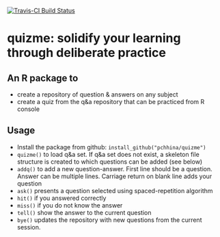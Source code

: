[![Travis-CI Build Status](https://travis-ci.org/pchhina/quizme.svg?branch=master)](https://travis-ci.org/pchhina/quizme)

# quizme: solidify your learning through deliberate practice

## An R package to
- create a repository of question & answers on any subject
- create a quiz from the q&a repository that can be practiced from R console

## Usage
- Install the package from github: `install_github("pchhina/quizme")`
- `quizme()` to load q&a set. If q&a set does not exist, a skeleton file structure is created to which questions can be added (see below) 
- `addq()` to add a new question-answer. First line should be a question. Answer can be multiple lines. Carriage return on blank line adds your question
- `ask()` presents a question selected using spaced-repetition algorithm
- `hit()` if you answered correctly
- `miss()` if you do not know the answer
- `tell()` show the answer to the current question
- `bye()` updates the repository with new questions from the current session.

